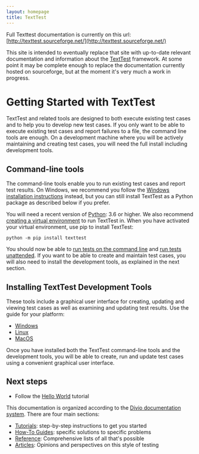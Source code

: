 ```yaml
---
layout: homepage
title: TextTest
---
```


Full Texttest documentation is currently on this url: [http://texttest.sourceforge.net/](http://texttest.sourceforge.net/)

This site is intended to eventually replace that site with up-to-date relevant documentation and information about the [TextTest](https://github.com/texttest) framework. At some point it may be complete enough to replace the documentation currently hosted on sourceforge, but at the moment it's very much a work in progress.

# Getting Started with TextTest

TextTest and related tools are designed to both execute existing test cases and to help you to develop new test cases. If you only want to be able to execute existing test cases and report failures to a file, the command line tools are enough. On a development machine where you will be actively maintaining and creating test cases, you will need the full install including development tools.

## Command-line tools

The command-line tools enable you to run existing test cases and report test results. On Windows, we recommend you follow the [Windows installation instructions](getting_started/install_windows.html) instead, but you can still install TextTest as a Python package as described below if you prefer.

You will need a recent version of [Python](https://www.python.org/): 3.6 or higher. We also recommend [creating a virtual environment](https://docs.python.org/3/library/venv.html) to run TextTest in. When you have activated your virtual environment, use pip to install TextTest:

    python -m pip install texttest

You should now be able to [run tests on the command line](/how_to_guides/texttest_cli.html) and [run tests unattended](/how_to_guides/batch_mode.html). If you want to be able to create and maintain test cases, you will also need to install the development tools, as explained in the next section.

## Installing TextTest Development Tools

These tools include a graphical user interface for creating, updating and viewing test cases as well as examining and updating test results. Use the guide for your platform:

- [Windows](getting_started/install_windows.html)
- [Linux](getting_started/install_linux.html)
- [MacOS](getting_started/install_macos.html)

Once you have installed both the TextTest command-line tools and the development tools, you will be able to create, run and update test cases using a convenient graphical user interface.

## Next steps

- Follow the [Hello World](/tutorials/hello_world.html) tutorial

This documentation is organized according to the [Divio documentation system](https://documentation.divio.com/). There are four main sections: 

- [Tutorials](/tutorials): step-by-step instructions to get you started
- [How-To Guides](/how_to_guides): specific solutions to specific problems
- [Reference](/reference): Comprehensive lists of all that's possible
- [Articles](/articles): Opinions and perspectives on this style of testing
